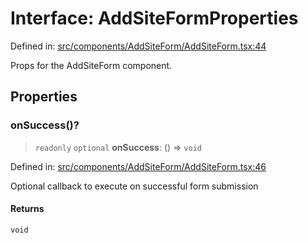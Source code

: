 # Interface: AddSiteFormProperties

Defined in: [src/components/AddSiteForm/AddSiteForm.tsx:44](https://github.com/Nick2bad4u/Uptime-Watcher/blob/main/src/components/AddSiteForm/AddSiteForm.tsx#L44)

Props for the AddSiteForm component.

## Properties

### onSuccess()?

> `readonly` `optional` **onSuccess**: () => `void`

Defined in: [src/components/AddSiteForm/AddSiteForm.tsx:46](https://github.com/Nick2bad4u/Uptime-Watcher/blob/main/src/components/AddSiteForm/AddSiteForm.tsx#L46)

Optional callback to execute on successful form submission

#### Returns

`void`
